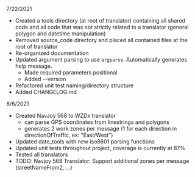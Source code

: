 7/22/2021
- Created a tools directory (at root of translator) containing all shared code and all code that was not strictly related to a translator (general polygon and datetime manipulation)
- Removed source_code directory and placed all contained files at the root of translator
- Re-organized documentation
- Updated argument parsing to use `argparse`. Automatically generates help message.
  - Made required parameters positional
  - Added --version
- Refactored unit test naming/directory structure
- Added CHANGELOG.md

8/6/2021
- Created NavJoy 568 to WZDx translator
  - can parse GPS coordinates from linestrings and polygons
  - generates 2 work zones per message (1 for each direction in directionOfTraffic, ex: "East/West")
- Updated date_tools with new iso8601 parsing functions
- Updated unit tests throughout project, coverage is currently at 87%
- Tested all translators
- TODO: Navjoy 568 Translator: Support additional zones per message (streetNameFrom2, ...)